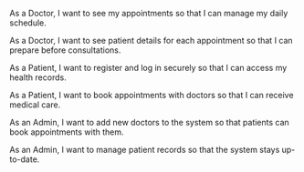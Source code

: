 As a Doctor, I want to see my appointments so that I can manage my daily schedule.

As a Doctor, I want to see patient details for each appointment so that I can prepare before consultations.

As a Patient, I want to register and log in securely so that I can access my health records.

As a Patient, I want to book appointments with doctors so that I can receive medical care.

As an Admin, I want to add new doctors to the system so that patients can book appointments with them.

As an Admin, I want to manage patient records so that the system stays up-to-date.
